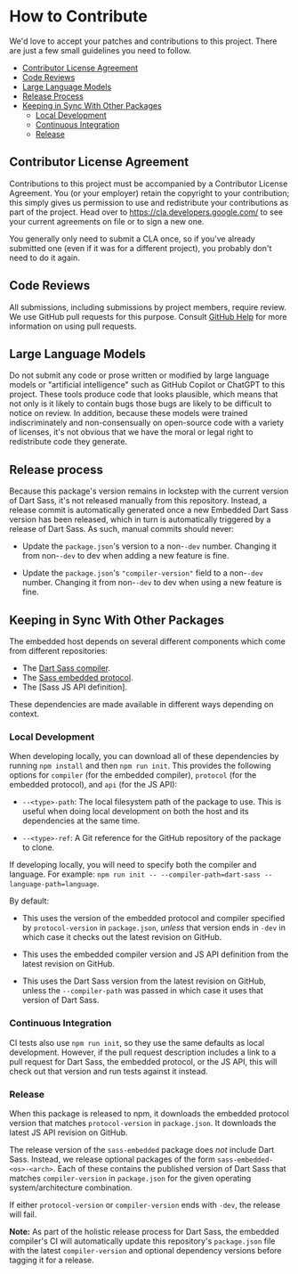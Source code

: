# How to Contribute

We'd love to accept your patches and contributions to this project. There are
just a few small guidelines you need to follow.

* [Contributor License Agreement](#contributor-license-agreement)
* [Code Reviews](#code-reviews)
* [Large Language Models](#large-language-models)
* [Release Process](#release-process)
* [Keeping in Sync With Other Packages](#keeping-in-sync-with-other-packages)
  * [Local Development](#local-development)
  * [Continuous Integration](#continuous-integration)
  * [Release](#release)

## Contributor License Agreement

Contributions to this project must be accompanied by a Contributor License
Agreement. You (or your employer) retain the copyright to your contribution;
this simply gives us permission to use and redistribute your contributions as
part of the project. Head over to <https://cla.developers.google.com/> to see
your current agreements on file or to sign a new one.

You generally only need to submit a CLA once, so if you've already submitted one
(even if it was for a different project), you probably don't need to do it
again.

## Code Reviews

All submissions, including submissions by project members, require review. We
use GitHub pull requests for this purpose. Consult
[GitHub Help](https://help.github.com/articles/about-pull-requests/) for more
information on using pull requests.

## Large Language Models

Do not submit any code or prose written or modified by large language models or
"artificial intelligence" such as GitHub Copilot or ChatGPT to this project.
These tools produce code that looks plausible, which means that not only is it
likely to contain bugs those bugs are likely to be difficult to notice on
review. In addition, because these models were trained indiscriminately and
non-consensually on open-source code with a variety of licenses, it's not
obvious that we have the moral or legal right to redistribute code they
generate.

## Release process

Because this package's version remains in lockstep with the current version of
Dart Sass, it's not released manually from this repository. Instead, a release
commit is automatically generated once a new Embedded Dart Sass version has been
released, which in turn is automatically triggered by a release of Dart Sass. As
such, manual commits should never:

* Update the `package.json`'s version to a non-`-dev` number. Changing it from
  non-`-dev` to dev when adding a new feature is fine.

* Update the `package.json`'s `"compiler-version"` field to a non-`-dev` number.
  Changing it from non-`-dev` to dev when using a new feature is fine.

## Keeping in Sync With Other Packages

The embedded host depends on several different components which come from
different repositories:

* The [Dart Sass compiler].
* The [Sass embedded protocol].
* The [Sass JS API definition].

[Dart Sass compiler]: https://github.com/sass/dart-sass
[Sass embedded protocol]: https://github.com/sass/sass/tree/main/spec/embedded-protocol.md
[JS API definition]: https://github.com/sass/sass/tree/main/spec/js-api

These dependencies are made available in different ways depending on context.

### Local Development

When developing locally, you can download all of these dependencies by running
`npm install` and then `npm run init`. This provides the following options for
`compiler` (for the embedded compiler), `protocol` (for the embedded protocol),
and `api` (for the JS API):

* `--<type>-path`: The local filesystem path of the package to use. This is
  useful when doing local development on both the host and its dependencies at
  the same time.

* `--<type>-ref`: A Git reference for the GitHub repository of the package to
  clone.

If developing locally, you will need to specify both the compiler and language.
For example: `npm run init -- --compiler-path=dart-sass --language-path=language`.

By default:

* This uses the version of the embedded protocol and compiler specified by
  `protocol-version` in `package.json`, *unless* that version ends in `-dev` in
  which case it checks out the latest revision on GitHub.

* This uses the embedded compiler version and JS API definition from the latest
  revision on GitHub.

* This uses the Dart Sass version from the latest revision on GitHub, unless the
  `--compiler-path` was passed in which case it uses that version of Dart Sass.

### Continuous Integration

CI tests also use `npm run init`, so they use the same defaults as local
development. However, if the pull request description includes a link to a pull
request for Dart Sass, the embedded protocol, or the JS API, this will check out
that version and run tests against it instead.

### Release

When this package is released to npm, it downloads the embedded protocol version
that matches `protocol-version` in `package.json`. It downloads the latest JS
API revision on GitHub.

The release version of the `sass-embedded` package does *not* include Dart Sass.
Instead, we release optional packages of the form `sass-embedded-<os>-<arch>`.
Each of these contains the published version of Dart Sass that matches
`compiler-version` in `package.json` for the given operating system/architecture
combination.

If either `protocol-version` or `compiler-version` ends with `-dev`, the release
will fail.

**Note:** As part of the holistic release process for Dart Sass, the embedded
compiler's CI will automatically update this repository's `package.json` file
with the latest `compiler-version` and optional dependency versions before
tagging it for a release.
